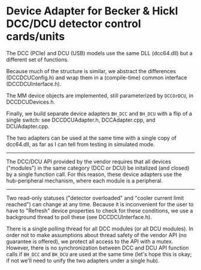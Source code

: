 # Device Adapter for Becker & Hickl DCC/DCU detector control cards/units

The DCC (PCIe) and DCU (USB) models use the same DLL (dcc64.dll) but a
different set of functions.

Because much of the structure is similar, we abstract the differences
(DCCDCUConfig.h) and wrap them in a (compile-time) common interface
(DCCDCUInterface.h).

The MM device objects are implemented, still parameterized by `DCCOrDCU`, in
DCCDCUDevices.h.

Finally, we build separate device adapters `BH_DCC` and `BH_DCU` with a flip of
a single switch: see DCCDCUAdapter.h, DCCAdapter.cpp, and DCUAdapter.cpp.

The two adapters can be used at the same time with a single copy of dcc64.dll,
as far as I can tell from testing in simulated mode.

---

The DCC/DCU API provided by the vendor requires that all devices ("modules") in
the same category (DCC or DCU) be initalized (and closed) by a single function
call. For this reason, these device adapters use the hub-peripheral mechanism,
where each module is a peripheral.

---

Two read-only statuses ("detector overloaded" and "cooler current limit
reached") can change at any time. Because it is inconvenient for the user to
have to "Refresh" device properties to check for these conditions, we use a
background thread to poll these (see DCCDCUInterface.h).

There is a single polling thread for all DCC modules (or all DCU modules). In
order not to make assumptions about thread safety of the vendor API (no
guarantee is offered), we protect all access to the API with a mutex. However,
there is no synchronization between DCC and DCU API function calls if `BH_DCC`
and `BH_DCU` are used at the same time (let's hope this is okay; if not we'll
need to unify the two adapters under a single hub).

